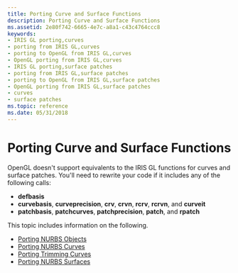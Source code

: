 ```yaml
---
title: Porting Curve and Surface Functions
description: Porting Curve and Surface Functions
ms.assetid: 2e80f742-6665-4e7c-a8a1-c43c4764ccc8
keywords:
- IRIS GL porting,curves
- porting from IRIS GL,curves
- porting to OpenGL from IRIS GL,curves
- OpenGL porting from IRIS GL,curves
- IRIS GL porting,surface patches
- porting from IRIS GL,surface patches
- porting to OpenGL from IRIS GL,surface patches
- OpenGL porting from IRIS GL,surface patches
- curves
- surface patches
ms.topic: reference
ms.date: 05/31/2018
---
```


# Porting Curve and Surface Functions

OpenGL doesn't support equivalents to the IRIS GL functions for curves and surface patches. You'll need to rewrite your code if it includes any of the following calls:

-   **defbasis**
-   **curvebasis**, **curveprecision**, **crv**, **crvn**, **rcrv**, **rcrvn**, and **curveit**
-   **patchbasis**, **patchcurves**, **patchprecision**, **patch**, and **rpatch**

This topic includes information on the following.

-   [Porting NURBS Objects](porting-nurbs-objects.md)
-   [Porting NURBS Curves](porting-nurbs-curves.md)
-   [Porting Trimming Curves](porting-trimming-curves.md)
-   [Porting NURBS Surfaces](porting-nurbs-surfaces.md)

 

 




